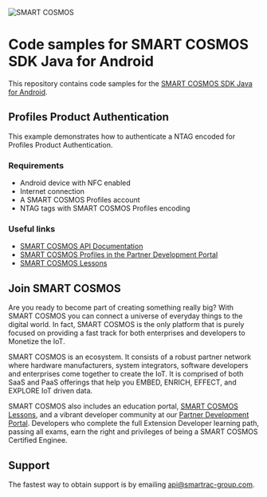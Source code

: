 ![SMART COSMOS](https://s3-eu-west-1.amazonaws.com/api.smart-cosmos.com/images/smartcosmos.png)

# Code samples for SMART COSMOS SDK Java for Android
This repository contains code samples for the [SMART COSMOS SDK Java for Android](https://github.com/SMARTRACTECHNOLOGY-PUBLIC/smartcosmos-sdk-java-android).

## Profiles Product Authentication

This example demonstrates how to authenticate a NTAG encoded for
Profiles Product Authentication.

### Requirements

 - Android device with NFC enabled
 - Internet connection
 - A SMART COSMOS Profiles account
 - NTAG tags with SMART COSMOS Profiles encoding

### Useful links

 - [SMART COSMOS API Documentation](https://api.smartcosmos.net)
 - [SMART COSMOS Profiles in the Partner Development Portal](http://partner.smart-cosmos.com/site/global/platform/embed_profiles/index.gsp)
 - [SMART COSMOS Lessons](http://lessons.smart-cosmos.com)
 

## Join SMART COSMOS
Are you ready to become part of creating something really big? With SMART COSMOS
you can connect a universe of everyday things to the digital world. In fact,
SMART COSMOS is the only platform that is purely focused on providing a fast
track for both enterprises and developers to Monetize the IoT.

SMART COSMOS is an ecosystem. It consists of a robust partner network where
hardware manufacturers, system integrators, software developers and enterprises
come together to create the IoT. It is comprised of both SaaS and PaaS offerings
that help you EMBED, ENRICH, EFFECT, and EXPLORE IoT driven data.

SMART COSMOS also includes an education portal,
[SMART COSMOS Lessons](http://lessons.smart-cosmos.com), and a
vibrant developer community at our
[Partner Development Portal](https://partner.smart-cosmos.com). Developers who
complete the full Extension Developer learning path, passing all exams, earn the
right and privileges of being a SMART COSMOS Certified Enginee.

## Support
The fastest way to obtain support is by emailing <api@smartrac-group.com>.
